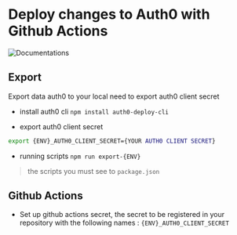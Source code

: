 # Deploy changes to Auth0 with Github Actions
![Documentations](https://marketplace.auth0.com/integrations/github-actions)

## Export

Export data auth0 to your local need to export auth0 client secret
- install auth0 cli
```npm install auth0-deploy-cli```

- export auth0 client secret
```bash
export {ENV}_AUTH0_CLIENT_SECRET={YOUR AUTH0 CLIENT SECRET}
```

- running scripts
```npm run export-{ENV}```
> the scripts you must see to `package.json`

## Github Actions
- Set up github actions secret, the secret to be registered in your repository with the following names : `{ENV}_AUTH0_CLIENT_SECRET`
